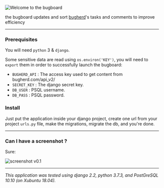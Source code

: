 ![Welcome to the bugboard](https://i.imgur.com/4W2ZkOo.png)

the bugboard updates and sort [bugherd](https://www.bugherd.com/)'s tasks and comments to improve efficiency

----

### Prerequisites

You will need `python` 3 & `django`.

Some sensitive data are read using `os.environ('KEY')`, you will need to `export` them in order to successfully launch the bugboard:
 * `BUGHERD_API` : The access key used to get content from bugherd.com/api_v2/
 * `SECRET_KEY` : The django secret key.
 * `DB_USER` : PSQL username.
 * `DB_PASS` : PSQL password.

### Install

Just put the application inside your django project, create one url from your project `urls.py` file, make the migrations, migrate the db, and you're done.

----

### Can I have a screenshot ?
Sure:

![screenshot v0.1](https://i.imgur.com/MUZGVaY.png)

----

*This application was tested using django 2.2, python 3.7.3, and PostGreSQL 10.10 (on Xubuntu 18.04).*